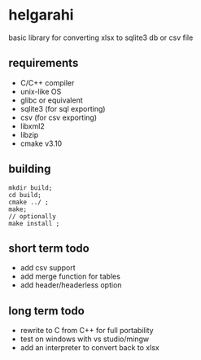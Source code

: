 # helgarahi
basic library for converting xlsx to sqlite3 db or csv file

## requirements
- C/C++ compiler
- unix-like OS
- glibc or equivalent
- sqlite3 (for sql exporting)
- csv (for csv exporting)
- libxml2
- libzip
- cmake v3.10

## building
```
mkdir build;
cd build;
cmake ../ ;
make;
// optionally
make install ;
```

## short term todo
- add csv support
- add merge function for tables
- add header/headerless option

## long term todo
- rewrite to C from C++ for full portability
- test on windows with vs studio/mingw
- add an interpreter to convert back to xlsx